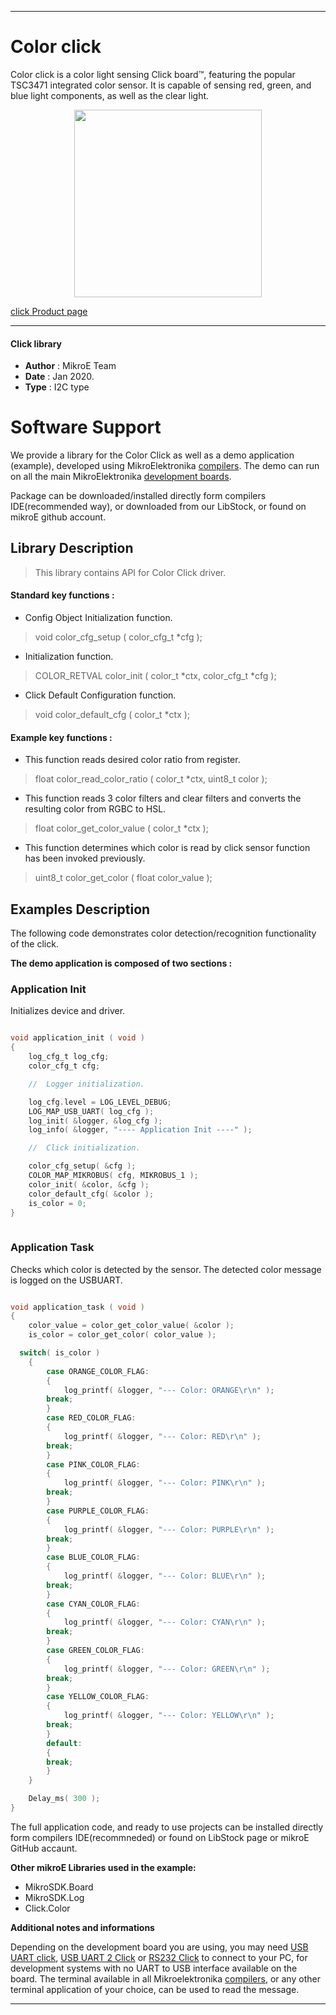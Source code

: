  

---
# Color click

Color click is a color light sensing Click board™, featuring the popular TSC3471 integrated color sensor. It is capable of sensing red, green, and blue light components, as well as the clear light.

<p align="center">
  <img src="http://download.mikroe.com/images/click_for_ide/color_click.png" height=300px>
</p>

[click Product page](<https://www.mikroe.com/color-click>)

---


#### Click library 

- **Author**        : MikroE Team
- **Date**          : Jan 2020.
- **Type**          : I2C type


# Software Support

We provide a library for the Color Click 
as well as a demo application (example), developed using MikroElektronika 
[compilers](http://shop.mikroe.com/compilers). 
The demo can run on all the main MikroElektronika [development boards](http://shop.mikroe.com/development-boards).

Package can be downloaded/installed directly form compilers IDE(recommended way), or downloaded from our LibStock, or found on mikroE github account. 

## Library Description

> This library contains API for Color Click driver.

#### Standard key functions :

- Config Object Initialization function.
> void color_cfg_setup ( color_cfg_t *cfg ); 
 
- Initialization function.
> COLOR_RETVAL color_init ( color_t *ctx, color_cfg_t *cfg );

- Click Default Configuration function.
> void color_default_cfg ( color_t *ctx );


#### Example key functions :

- This function reads desired color ratio from register.
> float color_read_color_ratio ( color_t *ctx, uint8_t color );

 
- This function reads 3 color filters and clear filters and converts the resulting color from RGBC to HSL.
> float color_get_color_value ( color_t *ctx );


- This function determines which color is read by click sensor function has been invoked previously.
> uint8_t color_get_color ( float color_value );


## Examples Description

The following code demonstrates color detection/recognition functionality of the click.

**The demo application is composed of two sections :**

### Application Init 

Initializes device and driver.

```c

void application_init ( void )
{
    log_cfg_t log_cfg;
    color_cfg_t cfg;

    //  Logger initialization.

    log_cfg.level = LOG_LEVEL_DEBUG;
    LOG_MAP_USB_UART( log_cfg );
    log_init( &logger, &log_cfg );
    log_info( &logger, "---- Application Init ----" );

    //  Click initialization.

    color_cfg_setup( &cfg );
    COLOR_MAP_MIKROBUS( cfg, MIKROBUS_1 );
    color_init( &color, &cfg );
    color_default_cfg( &color );
    is_color = 0;
}
  
```

### Application Task

Checks which color is detected by the sensor.
The detected color message is logged on the USBUART.

```c

void application_task ( void )
{
    color_value = color_get_color_value( &color );
    is_color = color_get_color( color_value );

  switch( is_color )
    {
        case ORANGE_COLOR_FLAG:
        {
            log_printf( &logger, "--- Color: ORANGE\r\n" );
        break;
        }
        case RED_COLOR_FLAG:
        {
            log_printf( &logger, "--- Color: RED\r\n" );
        break;
        }
        case PINK_COLOR_FLAG:
        {
            log_printf( &logger, "--- Color: PINK\r\n" );
        break;
        }
        case PURPLE_COLOR_FLAG:
        {
            log_printf( &logger, "--- Color: PURPLE\r\n" );
        break;
        }
        case BLUE_COLOR_FLAG:
        {
            log_printf( &logger, "--- Color: BLUE\r\n" );
        break;
        }
        case CYAN_COLOR_FLAG:
        {
            log_printf( &logger, "--- Color: CYAN\r\n" );
        break;
        }
        case GREEN_COLOR_FLAG:
        {
            log_printf( &logger, "--- Color: GREEN\r\n" );
        break;
        }
        case YELLOW_COLOR_FLAG:
        {
            log_printf( &logger, "--- Color: YELLOW\r\n" );
        break;
        }
        default:
        {
        break;
        }
    }

    Delay_ms( 300 );
}

```

The full application code, and ready to use projects can be  installed directly form compilers IDE(recommneded) or found on LibStock page or mikroE GitHub accaunt.

**Other mikroE Libraries used in the example:** 

- MikroSDK.Board
- MikroSDK.Log
- Click.Color

**Additional notes and informations**

Depending on the development board you are using, you may need 
[USB UART click](http://shop.mikroe.com/usb-uart-click), 
[USB UART 2 Click](http://shop.mikroe.com/usb-uart-2-click) or 
[RS232 Click](http://shop.mikroe.com/rs232-click) to connect to your PC, for 
development systems with no UART to USB interface available on the board. The 
terminal available in all Mikroelektronika 
[compilers](http://shop.mikroe.com/compilers), or any other terminal application 
of your choice, can be used to read the message.



---

